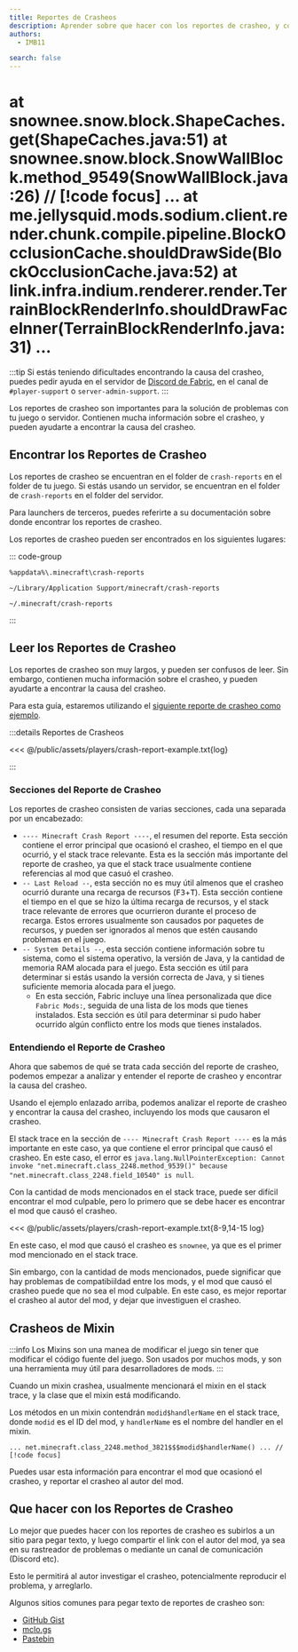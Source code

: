 ```yaml
---
title: Reportes de Crasheos
description: Aprender sobre que hacer con los reportes de crasheo, y como leerlos.
authors:
  - IMB11

search: false
---
```


at snownee.snow.block.ShapeCaches.get(ShapeCaches.java:51)
at snownee.snow.block.SnowWallBlock.method_9549(SnowWallBlock.java:26) // [!code focus]
...
at me.jellysquid.mods.sodium.client.render.chunk.compile.pipeline.BlockOcclusionCache.shouldDrawSide(BlockOcclusionCache.java:52)
at link.infra.indium.renderer.render.TerrainBlockRenderInfo.shouldDrawFaceInner(TerrainBlockRenderInfo.java:31)
...
===================================================

:::tip
Si estás teniendo dificultades encontrando la causa del crasheo, puedes pedir ayuda en el servidor de [Discord de Fabric](https://discord.gg/v6v4pMv), en el canal de `#player-support` o `server-admin-support`.
:::

Los reportes de crasheo son importantes para la solución de problemas con tu juego o servidor. Contienen mucha información sobre el crasheo, y pueden ayudarte a encontrar la causa del crasheo.

## Encontrar los Reportes de Crasheo

Los reportes de crasheo se encuentran en el folder de `crash-reports` en el folder de tu juego. Si estás usando un servidor, se encuentran en el folder de `crash-reports` en el folder del servidor.

Para launchers de terceros, puedes referirte a su documentación sobre donde encontrar los reportes de crasheo.

Los reportes de crasheo pueden ser encontrados en los siguientes lugares:

::: code-group

```:no-line-numbers [Windows]
%appdata%\.minecraft\crash-reports
```

```:no-line-numbers [macOS]
~/Library/Application Support/minecraft/crash-reports
```

```:no-line-numbers [Linux]
~/.minecraft/crash-reports
```

:::

## Leer los Reportes de Crasheo

Los reportes de crasheo son muy largos, y pueden ser confusos de leer. Sin embargo, contienen mucha información sobre el crasheo, y pueden ayudarte a encontrar la causa del crasheo.

Para esta guía, estaremos utilizando el [siguiente reporte de crasheo como ejemplo](https://github.com/FabricMC/fabric-docs/blob/main/public/assets/players/crash-report-example.txt).

:::details Reportes de Crasheos

<<< @/public/assets/players/crash-report-example.txt{log}

:::

### Secciones del Reporte de Crasheo

Los reportes de crasheo consisten de varias secciones, cada una separada por un encabezado:

- `---- Minecraft Crash Report ----`, el resumen del reporte. Esta sección contiene el error principal que ocasionó el crasheo, el tiempo en el que ocurrió, y el stack trace relevante. Esta es la sección más importante del reporte de crasheo, ya que el stack trace usualmente contiene referencias al mod que casuó el crasheo.
- `-- Last Reload --`, esta sección no es muy útil almenos que el crasheo ocurrió durante una recarga de recursos (<kbd>F3</kbd>+<kbd>T</kbd>). Esta sección contiene el tiempo en el que se hizo la última recarga de recursos, y el stack trace relevante de errores que ocurrieron durante el proceso de recarga. Estos errores usualmente son causados por paquetes de recursos, y pueden ser ignorados al menos que estén causando problemas en el juego.
- `-- System Details --`, esta sección contiene información sobre tu sistema, como el sistema operativo, la versión de Java, y la cantidad de memoria RAM alocada para el juego. Esta sección es útil para determinar si estás usando la versión correcta de Java, y si tienes suficiente memoria alocada para el juego.
  - En esta sección, Fabric incluye una línea personalizada que dice `Fabric Mods:`, seguida de una lista de los mods que tienes instalados. Esta sección es útil para determinar si pudo haber ocurrido algún conflicto entre los mods que tienes instalados.

### Entendiendo el Reporte de Crasheo

Ahora que sabemos de qué se trata cada sección del reporte de crasheo, podemos empezar a analizar y entender el reporte de crasheo y encontrar la causa del crasheo.

Usando el ejemplo enlazado arriba, podemos analizar el reporte de crasheo y encontrar la causa del crasheo, incluyendo los mods que causaron el crasheo.

El stack trace en la sección de `---- Minecraft Crash Report ----` es la más importante en este caso, ya que contiene el error principal que causó el crasheo. En este caso, el error es `java.lang.NullPointerException: Cannot invoke "net.minecraft.class_2248.method_9539()" because "net.minecraft.class_2248.field_10540" is null`.

Con la cantidad de mods mencionados en el stack trace, puede ser difícil encontrar el mod culpable, pero lo primero que se debe hacer es encontrar el mod que causó el crasheo.

<!-- TODO: show part of this file -->

<<< @/public/assets/players/crash-report-example.txt{8-9,14-15 log}

En este caso, el mod que causó el crasheo es `snownee`, ya que es el primer mod mencionado en el stack trace.

Sin embargo, con la cantidad de mods mencionados, puede significar que hay problemas de compatibiildad entre los mods, y el mod que causó el crasheo puede que no sea el mod culpable. En este caso, es mejor reportar el crasheo al autor del mod, y dejar que investiguen el crasheo.

## Crasheos de Mixin

:::info
Los Mixins son una manea de modificar el juego sin tener que modificar el código fuente del juego. Son usados por muchos mods, y son una herramienta muy útil para desarrolladores de mods.
:::

Cuando un mixin crashea, usualmente mencionará el mixin en el stack trace, y la clase que el mixin está modificando.

Los métodos en un mixin contendrán `modid$handlerName` en el stack trace, donde `modid` es el ID del mod, y `handlerName` es el nombre del handler en el mixin.

```:no-line-numbers
... net.minecraft.class_2248.method_3821$$$modid$handlerName() ... // [!code focus]
```

Puedes usar esta información para encontrar el mod que ocasionó el crasheo, y reportar el crasheo al autor del mod.

## Que hacer con los Reportes de Crasheo

Lo mejor que puedes hacer con los reportes de crasheo es subirlos a un sitio para pegar texto, y luego compartir el link con el autor del mod, ya sea en su rastreador de problemas o mediante un canal de comunicación (Discord etc).

Esto le permitirá al autor investigar el crasheo, potencialmente reproducir el problema, y arreglarlo.

Algunos sitios comunes para pegar texto de reportes de crasheo son:

- [GitHub Gist](https://gist.github.com/)
- [mclo.gs](https://mclo.gs/)
- [Pastebin](https://pastebin.com/)
